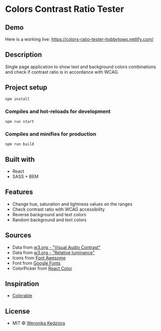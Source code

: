 # Colors Contrast Ratio Tester

## Demo
Here is a working live: https://colors-ratio-tester-hobbytowo.netlify.com/

## Description
Single page application to show text and background colors combinations and check if contrast ratio is in accordance with WCAG.

## Project setup
```
npm install
```

### Compiles and hot-reloads for development
```
npm run start
```

### Compiles and minifies for production
```
npm run build
```

## Built with
- React
- SASS + BEM

## Features
- Change hue, saturation and lightness values on the ranges
- Check contrast ratio with WCAG accessibility
- Reverse background and text colors
- Random background and text colors

## Sources
- Data from [w3.org - "Visual Audio Contrast"](https://www.w3.org/TR/WCAG20/#visual-audio-contrast)
- Data from [w3.org - "Relative luminance"](https://www.w3.org/TR/2008/REC-WCAG20-20081211/#relativeluminancedef)
- Icons from [Font Awesome](https://fontawesome.com/icons?d=gallery)
- Font from [Google Fonts](https://fonts.google.com/)
- ColorPicker from [React Color](https://casesandberg.github.io/react-color/)

## Inspiration
- [Colorable ](https://colorable.jxnblk.com/)

## License
- MIT © [Weronika Kędziora ](https://github.com/Hobbytowo)
